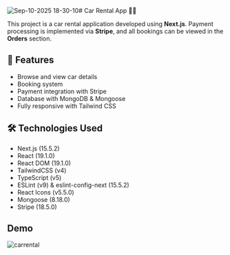 ![Sep-10-2025 18-30-10](https://github.com/user-attachments/assets/cc1d756a-2c16-4c8a-a866-20085e9fedc8)# Car Rental App 🚗✨

This project is a car rental application developed using **Next.js**. Payment processing is implemented via **Stripe**, and all bookings can be viewed in the **Orders** section.

 ## 🚀 Features
- Browse and view car details  
- Booking system  
- Payment integration with Stripe  
- Database with MongoDB & Mongoose  
- Fully responsive with Tailwind CSS  

## 🛠 Technologies Used
- Next.js (15.5.2)
- React (19.1.0)
- React DOM (19.1.0)
- TailwindCSS (v4)
- TypeScript (v5)
- ESLint (v9) & eslint-config-next (15.5.2)
- React Icons (v5.5.0)
- Mongoose (8.18.0)
- Stripe (18.5.0)

## Demo

![carrental](https://github.com/user-attachments/assets/5bfe33d5-503b-49eb-bfe9-04be28eeee5d)
